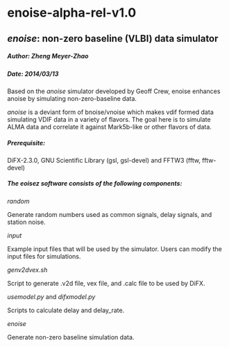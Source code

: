 enoise-alpha-rel-v1.0
=====================

<h2><em>enoise</em>: non-zero baseline (VLBI) data simulator</h2>

<h5>Author: Zheng Meyer-Zhao</h5>
<h5>Date:   2014/03/13</h5>

<p>Based on the <em>anoise</em> simulator developed by Geoff Crew,
enoise enhances anoise by simulating non-zero-baseline data.</p>

<p><em>anoise</em> is a deviant form of bnoise/vnoise which makes vdif formed data simulating
VDIF data in a variety of flavors.
The goal here is to simulate ALMA data and correlate it against Mark5b-like or other flavors of data.</p>

<h5>Prerequisite:</h5>
DiFX-2.3.0, GNU Scientific Library (gsl, gsl-devel) and FFTW3 (fftw, fftw-devel)

<h5>The eoisez software consists of the following components:</h5>

<em>random</em>

Generate random numbers used as common signals, delay signals, and station noise.

<em>input</em>

Example input files that will be used by the simulator.
Users can modify the input files for simulations.

<em>genv2dvex.sh</em>

Script to generate .v2d file, vex file, and .calc file to be used by DiFX.

<em>usemodel.py</em> and <em>difxmodel.py</em>

Scripts to calculate delay and delay_rate.

<em>enoise</em>

Generate non-zero baseline simulation data.
